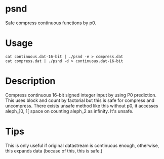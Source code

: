 # psnd
Safe compress continuous functions by p0.

# Usage
    cat continuous.dat-16-bit | ./psnd -e > compress.dat
    cat compress.dat | ./psnd -d > continuous.dat-16-bit

# Description
Compress continuous 16-bit signed integer input by using P0 prediction. This uses block and count by factorial but this is safe for compress and uncompress.
There exists unsafe method like this without p0, it accesses aleph_\]0, 1\[ space on counting aleph_2 as infinity. It's unsafe.

# Tips
This is only useful if original datastream is continuous enough, otherwise, this expands data (becase of this, this is safe.)

